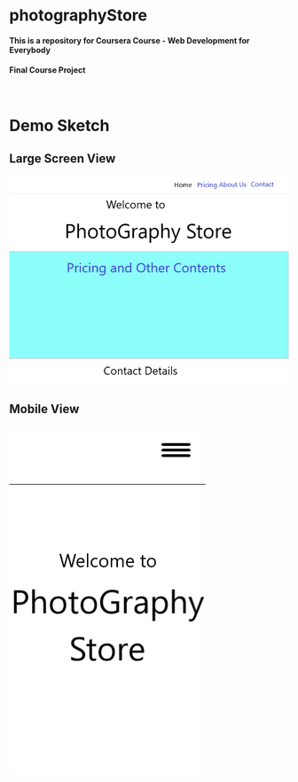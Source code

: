# photographyStore

#### This is a repository for Coursera Course - Web Development for Everybody
#### Final Course Project
<br>

# Demo Sketch

## Large Screen View
![Demo Sketch for Large Screen](./Readme_Pics_and_Vids/desktopVersion.png)

## Mobile View
![Demo Sketch for Large Screen](./Readme_Pics_and_Vids/mobileVersion.png)
